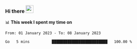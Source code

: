 ### Hi there <a href="https://www.gautamkrishnar.com/"><img src="https://media.giphy.com/media/hvRJCLFzcasrR4ia7z/giphy.gif" width="25px"></a>

📊 **This week I spent my time on**

<!--START_SECTION:waka-->

```text
From: 01 January 2023 - To: 08 January 2023

Go   5 mins          █████████████████████████   100.00 %
```

<!--END_SECTION:waka-->
